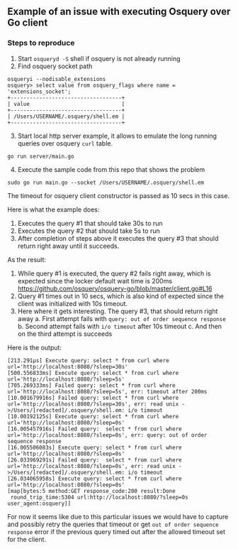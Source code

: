 ## Example of an issue with executing Osquery over Go client

### Steps to reproduce

1. Start ```osqueryd -S``` shell if osquery is not already running
2. Find osquery socket path 
```
osqueryi --nodisable_extensions
osquery> select value from osquery_flags where name = 'extensions_socket';
+-----------------------------------+
| value                             |
+-----------------------------------+
| /Users/USERNAME/.osquery/shell.em |
+-----------------------------------+
```
3. Start local http server example, it allows to emulate the long running queries over osquery ```curl``` table.
```
go run server/main.go
```

4. Execute the sample code from this repo that shows the problem
```
sudo go run main.go --socket /Users/USERNAME/.osquery/shell.em
```

The timeout for osquery client constructor is passed as 10 secs in this case.

Here is what the example does:
1. Executes the query #1 that should take 30s to run
2. Executes the query #2 that should take 5s to run
3. After completion of steps above it executes the query #3 that should return right away until it succeeds.

As the result:
1. While query #1 is executed, the query #2 fails right away, which is expected since the locker default wait time is 200ms
https://github.com/osquery/osquery-go/blob/master/client.go#L16
2. Query #1 times out in 10 secs, which is also kind of expected since the client was initialized with 10s timeout.
3. Here where it gets interesting. The query #3, that should return right away
    a. First attempt fails with ```query: out of order sequence response```
    b. Second attempt fails with ```i/o timeout``` after 10s timeout
    c. And then on the third attempt is succeeds


Here is the output:
```
[213.291µs] Execute query: select * from curl where url='http://localhost:8080/?sleep=30s'
[500.556833ms] Execute query: select * from curl where url='http://localhost:8080/?sleep=5s'
[705.269333ms] Failed query: select * from curl where url='http://localhost:8080/?sleep=5s', err: timeout after 200ms
[10.001679916s] Failed query: select * from curl where url='http://localhost:8080/?sleep=30s', err: read unix ->/Users/[redacted]/.osquery/shell.em: i/o timeout
[10.00192125s] Execute query: select * from curl where url='http://localhost:8080/?sleep=0s'
[16.005457916s] Failed query:  select * from curl where url='http://localhost:8080/?sleep=0s', err: query: out of order sequence response
[16.005506083s] Execute query: select * from curl where url='http://localhost:8080/?sleep=0s'
[26.033969291s] Failed query:  select * from curl where url='http://localhost:8080/?sleep=0s', err: read unix ->/Users/[redacted]/.osquery/shell.em: i/o timeout
[26.034065958s] Execute query: select * from curl where url='http://localhost:8080/?sleep=0s'
[map[bytes:5 method:GET response_code:200 result:Done
 round_trip_time:5304 url:http://localhost:8080/?sleep=0s user_agent:osquery]]
```


For now it seems like due to this particular issues we would have to capture and possibly retry the queries that timeout or get ```out of order sequence response``` error if the previous query timed out after the allowed timeout set for the client.

